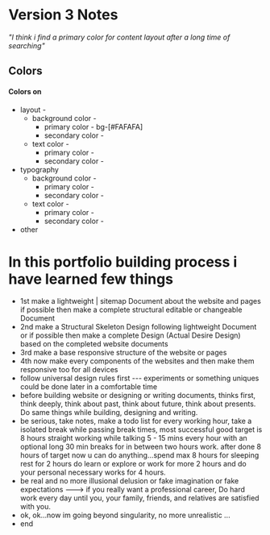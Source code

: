 # **Version 3 Notes**

*"I think i find  a primary color for content layout after a long time of searching"*


## **Colors**
#### **Colors on**
-   layout -
    - background color - 
        - primary color - bg-[#FAFAFA]
        - secondary color - 
    - text color - 
        - primary color - 
        - secondary color -
- typography
    - background color - 
        - primary color - 
        - secondary color -
    - text color -
        - primary color -
        - secondary color -
- other




# In this portfolio building process i have learned few things
- 1st make a lightweight | sitemap Document about the website and pages if possible then make a complete structural editable or changeable Document
- 2nd make a Structural Skeleton Design following lightweight Document or if possible then make a complete Design (Actual Desire Design) based on the completed website documents
- 3rd make a base responsive structure of the website or pages
- 4th now make every components of the websites and then make them responsive too for all devices
- follow universal design rules first --- experiments or something uniques could be done later in a comfortable time  
- before building website or designing or writing documents, thinks first, think deeply, think about past, think about future, think about presents. Do same things while building, designing and writing.
- be serious, take notes, make a todo list for every working hour, take a isolated break while passing break times, most successful good target is 8 hours straight working while talking 5 - 15 mins every hour with an optional long 30 min breaks for in between two hours work. after done 8 hours of target now u can do anything...spend max 8 hours for sleeping rest for 2 hours do learn or explore or work for more 2 hours and do your personal necessary works for 4 hours.
- be real and no more illusional delusion or fake imagination or fake expectations ---> if you really want a professional career, Do hard work every day until you, your family, friends, and relatives are satisfied with you.
- ok, ok...now im going beyond singularity, no more unrealistic ...
- end